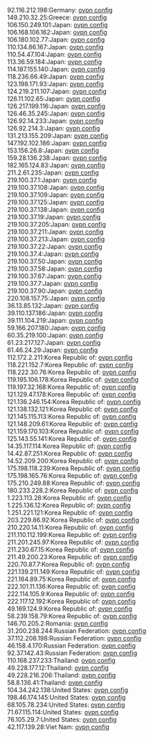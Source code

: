 92.116.212.198:Germany: [ovpn config](vpn/92_116_212_198.ovpn)  
149.210.32.25:Greece: [ovpn config](vpn/149_210_32_25.ovpn)  
106.150.249.101:Japan: [ovpn config](vpn/106_150_249_101.ovpn)  
106.168.106.162:Japan: [ovpn config](vpn/106_168_106_162.ovpn)  
106.180.102.77:Japan: [ovpn config](vpn/106_180_102_77.ovpn)  
110.134.86.167:Japan: [ovpn config](vpn/110_134_86_167.ovpn)  
110.54.47.104:Japan: [ovpn config](vpn/110_54_47_104.ovpn)  
113.36.59.184:Japan: [ovpn config](vpn/113_36_59_184.ovpn)  
114.187.155.140:Japan: [ovpn config](vpn/114_187_155_140.ovpn)  
118.236.66.49:Japan: [ovpn config](vpn/118_236_66_49.ovpn)  
123.198.171.93:Japan: [ovpn config](vpn/123_198_171_93.ovpn)  
124.219.211.107:Japan: [ovpn config](vpn/124_219_211_107.ovpn)  
126.11.102.65:Japan: [ovpn config](vpn/126_11_102_65.ovpn)  
126.217.199.116:Japan: [ovpn config](vpn/126_217_199_116.ovpn)  
126.46.35.245:Japan: [ovpn config](vpn/126_46_35_245.ovpn)  
126.92.14.233:Japan: [ovpn config](vpn/126_92_14_233.ovpn)  
126.92.214.3:Japan: [ovpn config](vpn/126_92_214_3.ovpn)  
131.213.155.209:Japan: [ovpn config](vpn/131_213_155_209.ovpn)  
147.192.102.186:Japan: [ovpn config](vpn/147_192_102_186.ovpn)  
153.156.26.8:Japan: [ovpn config](vpn/153_156_26_8.ovpn)  
159.28.136.238:Japan: [ovpn config](vpn/159_28_136_238.ovpn)  
182.165.124.83:Japan: [ovpn config](vpn/182_165_124_83.ovpn)  
211.2.61.235:Japan: [ovpn config](vpn/211_2_61_235.ovpn)  
219.100.37.1:Japan: [ovpn config](vpn/219_100_37_1.ovpn)  
219.100.37.108:Japan: [ovpn config](vpn/219_100_37_108.ovpn)  
219.100.37.109:Japan: [ovpn config](vpn/219_100_37_109.ovpn)  
219.100.37.125:Japan: [ovpn config](vpn/219_100_37_125.ovpn)  
219.100.37.138:Japan: [ovpn config](vpn/219_100_37_138.ovpn)  
219.100.37.19:Japan: [ovpn config](vpn/219_100_37_19.ovpn)  
219.100.37.205:Japan: [ovpn config](vpn/219_100_37_205.ovpn)  
219.100.37.211:Japan: [ovpn config](vpn/219_100_37_211.ovpn)  
219.100.37.213:Japan: [ovpn config](vpn/219_100_37_213.ovpn)  
219.100.37.22:Japan: [ovpn config](vpn/219_100_37_22.ovpn)  
219.100.37.4:Japan: [ovpn config](vpn/219_100_37_4.ovpn)  
219.100.37.50:Japan: [ovpn config](vpn/219_100_37_50.ovpn)  
219.100.37.58:Japan: [ovpn config](vpn/219_100_37_58.ovpn)  
219.100.37.67:Japan: [ovpn config](vpn/219_100_37_67.ovpn)  
219.100.37.7:Japan: [ovpn config](vpn/219_100_37_7.ovpn)  
219.100.37.90:Japan: [ovpn config](vpn/219_100_37_90.ovpn)  
220.108.157.75:Japan: [ovpn config](vpn/220_108_157_75.ovpn)  
36.13.85.132:Japan: [ovpn config](vpn/36_13_85_132.ovpn)  
39.110.137.186:Japan: [ovpn config](vpn/39_110_137_186.ovpn)  
39.111.104.219:Japan: [ovpn config](vpn/39_111_104_219.ovpn)  
59.166.207.180:Japan: [ovpn config](vpn/59_166_207_180.ovpn)  
60.35.219.100:Japan: [ovpn config](vpn/60_35_219_100.ovpn)  
61.23.217.127:Japan: [ovpn config](vpn/61_23_217_127.ovpn)  
61.46.24.29:Japan: [ovpn config](vpn/61_46_24_29.ovpn)  
112.172.2.211:Korea Republic of: [ovpn config](vpn/112_172_2_211.ovpn)  
118.221.152.7:Korea Republic of: [ovpn config](vpn/118_221_152_7.ovpn)  
118.222.30.76:Korea Republic of: [ovpn config](vpn/118_222_30_76.ovpn)  
119.195.106.178:Korea Republic of: [ovpn config](vpn/119_195_106_178.ovpn)  
119.197.32.168:Korea Republic of: [ovpn config](vpn/119_197_32_168.ovpn)  
121.129.47.178:Korea Republic of: [ovpn config](vpn/121_129_47_178.ovpn)  
121.136.246.154:Korea Republic of: [ovpn config](vpn/121_136_246_154.ovpn)  
121.138.132.121:Korea Republic of: [ovpn config](vpn/121_138_132_121.ovpn)  
121.145.115.113:Korea Republic of: [ovpn config](vpn/121_145_115_113.ovpn)  
121.148.209.61:Korea Republic of: [ovpn config](vpn/121_148_209_61.ovpn)  
121.159.170.103:Korea Republic of: [ovpn config](vpn/121_159_170_103.ovpn)  
125.143.55.141:Korea Republic of: [ovpn config](vpn/125_143_55_141.ovpn)  
14.35.117.114:Korea Republic of: [ovpn config](vpn/14_35_117_114.ovpn)  
14.42.87.251:Korea Republic of: [ovpn config](vpn/14_42_87_251.ovpn)  
14.52.209.200:Korea Republic of: [ovpn config](vpn/14_52_209_200.ovpn)  
175.198.118.239:Korea Republic of: [ovpn config](vpn/175_198_118_239.ovpn)  
175.198.165.76:Korea Republic of: [ovpn config](vpn/175_198_165_76.ovpn)  
175.210.249.88:Korea Republic of: [ovpn config](vpn/175_210_249_88.ovpn)  
180.233.228.2:Korea Republic of: [ovpn config](vpn/180_233_228_2.ovpn)  
1.223.113.28:Korea Republic of: [ovpn config](vpn/1_223_113_28.ovpn)  
1.225.136.12:Korea Republic of: [ovpn config](vpn/1_225_136_12.ovpn)  
1.251.221.121:Korea Republic of: [ovpn config](vpn/1_251_221_121.ovpn)  
203.229.86.92:Korea Republic of: [ovpn config](vpn/203_229_86_92.ovpn)  
210.220.14.11:Korea Republic of: [ovpn config](vpn/210_220_14_11.ovpn)  
211.110.112.199:Korea Republic of: [ovpn config](vpn/211_110_112_199.ovpn)  
211.201.245.97:Korea Republic of: [ovpn config](vpn/211_201_245_97.ovpn)  
211.230.67.15:Korea Republic of: [ovpn config](vpn/211_230_67_15.ovpn)  
211.49.200.23:Korea Republic of: [ovpn config](vpn/211_49_200_23.ovpn)  
220.70.87.7:Korea Republic of: [ovpn config](vpn/220_70_87_7.ovpn)  
221.139.211.149:Korea Republic of: [ovpn config](vpn/221_139_211_149.ovpn)  
221.164.89.75:Korea Republic of: [ovpn config](vpn/221_164_89_75.ovpn)  
222.101.11.136:Korea Republic of: [ovpn config](vpn/222_101_11_136.ovpn)  
222.114.105.9:Korea Republic of: [ovpn config](vpn/222_114_105_9.ovpn)  
222.117.12.192:Korea Republic of: [ovpn config](vpn/222_117_12_192.ovpn)  
49.169.124.9:Korea Republic of: [ovpn config](vpn/49_169_124_9.ovpn)  
58.239.158.79:Korea Republic of: [ovpn config](vpn/58_239_158_79.ovpn)  
146.70.205.2:Romania: [ovpn config](vpn/146_70_205_2.ovpn)  
31.200.238.244:Russian Federation: [ovpn config](vpn/31_200_238_244.ovpn)  
37.112.208.198:Russian Federation: [ovpn config](vpn/37_112_208_198.ovpn)  
46.158.4.170:Russian Federation: [ovpn config](vpn/46_158_4_170.ovpn)  
92.37.142.43:Russian Federation: [ovpn config](vpn/92_37_142_43.ovpn)  
110.168.237.233:Thailand: [ovpn config](vpn/110_168_237_233.ovpn)  
49.228.177.12:Thailand: [ovpn config](vpn/49_228_177_12.ovpn)  
49.228.216.206:Thailand: [ovpn config](vpn/49_228_216_206.ovpn)  
58.8.136.41:Thailand: [ovpn config](vpn/58_8_136_41.ovpn)  
104.34.242.138:United States: [ovpn config](vpn/104_34_242_138.ovpn)  
198.46.174.145:United States: [ovpn config](vpn/198_46_174_145.ovpn)  
68.105.78.234:United States: [ovpn config](vpn/68_105_78_234.ovpn)  
71.67.115.114:United States: [ovpn config](vpn/71_67_115_114.ovpn)  
76.105.29.7:United States: [ovpn config](vpn/76_105_29_7.ovpn)  
42.117.139.28:Viet Nam: [ovpn config](vpn/42_117_139_28.ovpn)  
